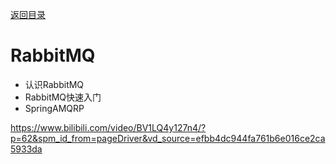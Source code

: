 [返回目录](/blog/microservices/index)

# RabbitMQ

- 认识RabbitMQ
- RabbitMQ快速入门
- SpringAMQRP

https://www.bilibili.com/video/BV1LQ4y127n4/?p=62&spm_id_from=pageDriver&vd_source=efbb4dc944fa761b6e016ce2ca5933da